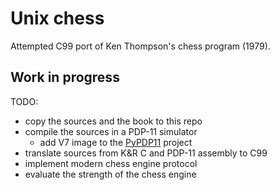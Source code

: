 # Unix chess
Attempted C99 port of Ken Thompson's chess program (1979).

## Work in progress
TODO:
- copy the sources and the book to this repo
- compile the sources in a PDP-11 simulator
  - add V7 image to the [PyPDP11](https://github.com/amakukha/PyPDP11) project
- translate sources from K&R C and PDP-11 assembly to C99
- implement modern chess engine protocol
- evaluate the strength of the chess engine
